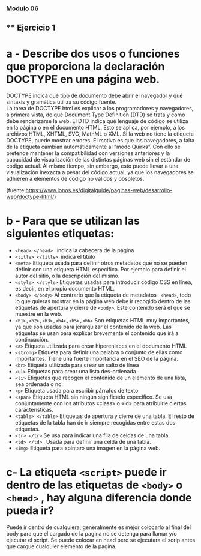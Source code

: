  ### Modulo 06 <br/>
 ## ** Ejercicio 1<br/>
 
 # a - Describe dos usos o funciones que proporciona la declaración DOCTYPE en una página web. <br/>

DOCTYPE indica qué tipo de documento debe abrir el navegador y qué sintaxis y gramática utiliza su código fuente. <br/>
La tarea de DOCTYPE html es explicar a los programadores y navegadores, a primera vista, de qué Document Type Definition (DTD) se trata y cómo debe renderizarse la web. El DTD indica qué lenguaje de código se utiliza en la página o en el documento HTML. Esto se aplica, por ejemplo, a los archivos HTML, XHTML, SVG, MathML o XML.
Si la web no tiene la etiqueta DOCTYPE, puede mostrar errores. El motivo es que los navegadores, a falta de la etiqueta <!DOCTYPE html> cambian automáticamente al “modo Quirks”. Con ello se pretende mantener la compatibilidad con versiones anteriores y la capacidad de visualización de las distintas páginas web sin el estándar de código actual. Al mismo tiempo, sin embargo, esto puede llevar a una visualización inexacta a pesar del código actual, ya que los navegadores se adhieren a elementos de código no válidos y obsoletos.<br/>

(fuente https://www.ionos.es/digitalguide/paginas-web/desarrollo-web/doctype-html/)<br/>



# b - Para que se utilizan las siguientes etiquetas: <br/>

- `<head> </head> ` indica la cabecera de la página <br/>
- `<title> </title> `indica el título <br/>
- `<meta>` Etiqueta usada para definir otros metadatos que no se pueden definir con una etiqueta HTML especifica. Por ejemplo para definir el autor del sitio, o la descripción del mismo. <br/>
- `<style> </style>`  Etiquetas usadas para introducir código CSS en línea, es decir, en el propio documento HTML. <br/>
- `<body> </body>` Al contrario que la etiqueta de metadatos ` <head>`, todo lo que quieras mostrar en la página web debe ir recogido dentro de las etiquetas de apertura y cierre de `<body>`. Este contenido será el que se muestre en la web. <br/>
- `<h1>,<h2>,<h3>,<h4>,<h5>,<h6>` Son etiquetas HTML muy importantes, ya que son usadas para jerarquizar el contenido de la web. Las etiquetas se usan para explicar brevemente el contenido que irá a continuación. <br/>
- `<a>`  Etiqueta utilizada para crear hiperenlaces en el documento HTML <br/>
- `<strong>` Etiqueta para definir una palabra o conjunto de ellas como importantes. Tiene una fuerte importancia en el SEO de la página. <br/>
- `<br>` Etiqueta utilizada para crear un salto de línea <br/>
- `<ul>` Etiquetas para crear una lista des-ordenada <br/>
- `<li>` Etiquetas que recogen el contenido de un elemento de una lista, sea ordenada o no. <br/>
- `<p>`  Etiqueta usada para escribir párrafos de texto. <br/>
- `<span>` Etiqueta HTML sin ningún significado específico. Se usa conjuntamente con los atributos «class» o «id» para atribuirle ciertas características. <br/>
- `<table> </table>` Etiquetas de apertura y cierre de una tabla. El resto de etiquetas de la tabla han de ir siempre recogidas entre estas dos etiquetas. <br/>
- `<tr> </tr>` Se usa para indicar una fila de celdas de una tabla. <br/>
- `<td> </td> ` Usada para definir una celda de una tabla. <br/>
- `<img>` Etiqueta para «pintar» una imagen en la página web. <br/>



# c- La etiqueta `<script>` puede ir dentro de las etiquetas de `<body>` o `<head>` , hay alguna diferencia donde pueda ir? <br/>
Puede ir dentro de cualquiera, generalmente es mejor colocarlo al final del body para que el cargado de la pagina no se detenga para llamar y/o ejecutar el script. Se puede colocar en head pero se ejecutara el scrip antes que cargue cualquier elemento de la pagina.